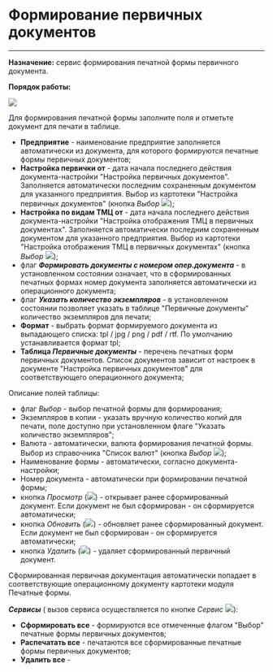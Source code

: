 ﻿# Формирование первичных документов
_________________________

**Назначение:** сервис формирования печатной формы первичного документа.

**Порядок работы:**

![](topic:ПечатныеФормы.AddFiles.Screenshot_20377.jpg)

Для формирования печатной формы заполните поля и отметьте документ для печати в таблице.

* **Предприятие** - наименование предприятие заполняется автоматически из документа, для которого формируются печатные формы первичных документов;
* **Настройка первички от** - дата начала последнего действия документа-настройки "Настройка первичных документов". Заполняется автоматически последним сохраненным документом для указанного предприятия.
Выбор из картотеки "Настройка первичных документов" (кнопка *Выбор* ![](topic:Com.AddFiles.Buttons.Btn_select.png));
* **Настройка по видам ТМЦ от** - дата начала последнего действия документа-настройки "Настройка отображения ТМЦ в первичных документах". Заполняется автоматически последним сохраненным документом для указанного предприятия.
Выбор из картотеки "Настройка отображения ТМЦ в первичных документах" (кнопка *Выбор* ![](topic:Com.AddFiles.Buttons.Btn_select.png));
* флаг ***Формировать документы с номером опер.документа*** - в установленном состоянии означает, что в сформированных печатных формах номер документа заполняется автоматически из операционного документа;
* флаг ***Указать количество экземпляров*** - в установленном состоянии позволяет указать в таблице "Первичные документы" количество экземпляров для печати;
* **Формат** - выбрать формат формируемого документа из выпадающего списка: tpl / jpg / png / pdf / rtf. По умолчанию устанавливается формат tpl;
* **Таблица *Первичные документы*** - перечень печатных форм первичных документов. Список документов зависит от настроек в документе "Настройка первичных документов" для соответствующего операционного документа;

Описание полей таблицы:
* флаг *Выбор* - выбор печатной формы для формирования;
* Экземпляров в копии - указать вручную количество копий для печати, поле доступно при установленном флаге "Указать количество экземпляров";
* Валюта - автоматически, валюта формирования печатной формы. Выбор из справочника "Список валют" (кнопка *Выбор* ![](topic:Com.AddFiles.Buttons.Btn_select.png));
* Наименование формы - автоматически, согласно документа-настройки;
* Номер документа - автоматически при формировании печатной формы;
* кнопка *Просмотр* (![](topic:Com.AddFiles.Buttons.Btn_Graf.png)) - открывает ранее сформированный документ. Если документ не был сформирован - он сформируется автоматически;
* кнопка *Обновить* (![](topic:Com.AddFiles.Buttons.Btn_Refresh_mini.png)) - обновляет ранее сформированный документ. Если документ не был сформирован - он сформируется автоматически;
* кнопка *Удалить* (![](topic:Com.AddFiles.Buttons.Btn_Del_tab.png)) - удаляет сформированный первичный документ.

Сформированная первичная документация автоматически попадает в соответствующие операционному документу картотеки модуля Печатные формы.

***Сервисы*** ( вызов сервиса осуществляется по кнопке *Сервис* ![](topic:Integration.AddFiles.Buttons.Сервис.png)):

* **Сформировать все** - формируются все отмеченные флагом "Выбор" печатные формы первичных документов;
* **Распечатать все** - печатаются все сформированные печатные формы первичных документов;
* **Удалить все** -


